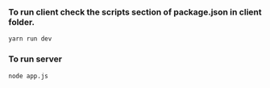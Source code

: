 ### To run client check the scripts section of package.json in client folder.

`yarn run dev`

### To run server

`node app.js`
